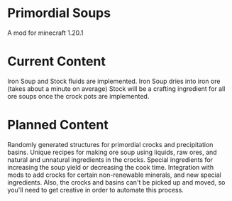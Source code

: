 
# Primordial Soups

A mod for minecraft 1.20.1

# Current Content

Iron Soup and Stock fluids are implemented.
Iron Soup dries into iron ore (takes about a minute on average)
Stock will be a crafting ingredient for all ore soups once the crock pots are implemented.

# Planned Content

Randomly generated structures for primordial crocks and precipitation basins. 
Unique recipes for making ore soup using liquids, raw ores, and natural and unnatural ingredients in the crocks. 
Special ingredients for increasing the soup yield or decreasing the cook time.
Integration with mods to add crocks for certain non-renewable minerals, and new special ingredients.
Also, the crocks and basins can't be picked up and moved, so you'll need to get creative in order to automate this process.
